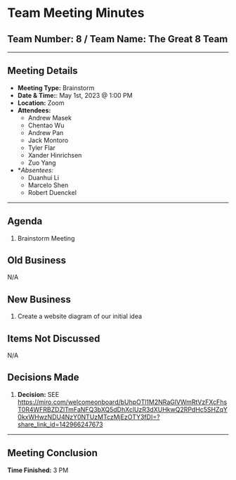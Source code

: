 # Team Meeting Minutes

## Team Number: 8 / Team Name: The Great 8 Team

---

## Meeting Details

* **Meeting Type:** Brainstorm
* **Date & Time:**: May 1st, 2023 @ 1:00 PM
* **Location:** Zoom
* **Attendees:**
    - Andrew Masek
    - Chentao Wu
    - Andrew Pan
    - Jack Montoro
    - Tyler Flar
    - Xander Hinrichsen
    - Zuo Yang
* **Absentees:* 
    - Duanhui Li
    - Marcelo Shen
    - Robert Duenckel
---

## Agenda
1. Brainstorm Meeting


## Old Business
N/A

## New Business
1. Create a website diagram of our initial idea

## Items Not Discussed
N/A

## Decisions Made
1. **Decision:** SEE https://miro.com/welcomeonboard/bUhpOTl1M2NRaGlVWmRtVzFXcFhsT0R4WFRBZDZlTmFaNFQ3bXQ5dDhXclUzR3dXUHkwQ2RPdHc5SHZqY0kxWHwzNDU4NzY0NTUzMTczMjEzOTY3fDI=?share_link_id=142966247673
   

---
## Meeting Conclusion
**Time Finished:** 3 PM
